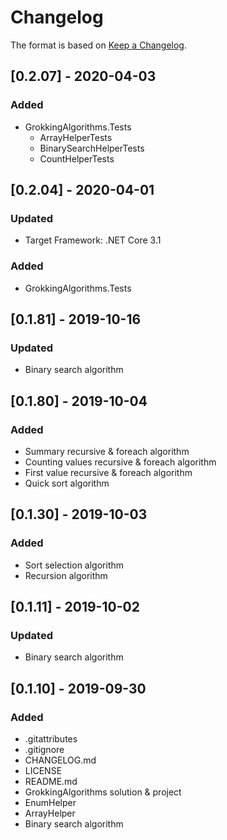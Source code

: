 # Changelog

The format is based on [Keep a Changelog](https://keepachangelog.com/en/1.0.0/).

## [0.2.07] - 2020-04-03
### Added
- GrokkingAlgorithms.Tests
  - ArrayHelperTests
  - BinarySearchHelperTests
  - CountHelperTests

## [0.2.04] - 2020-04-01
### Updated
- Target Framework: .NET Core 3.1
### Added
- GrokkingAlgorithms.Tests

## [0.1.81] - 2019-10-16
### Updated
- Binary search algorithm

## [0.1.80] - 2019-10-04
### Added
- Summary recursive & foreach algorithm
- Counting values recursive & foreach algorithm
- First value recursive & foreach algorithm
- Quick sort algorithm

## [0.1.30] - 2019-10-03
### Added
- Sort selection algorithm
- Recursion algorithm

## [0.1.11] - 2019-10-02
### Updated
- Binary search algorithm

## [0.1.10] - 2019-09-30
### Added
- .gitattributes
- .gitignore
- CHANGELOG.md
- LICENSE
- README.md
- GrokkingAlgorithms solution & project
- EnumHelper
- ArrayHelper
- Binary search algorithm
